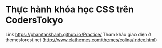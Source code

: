 # Thực hành khóa học CSS trên CodersTokyo
Link https://phamtankhanh.github.io/Practice/
Tham khảo giao diện ở themesforest.net (http://www.elathemes.com/themes/colina/index.html)

